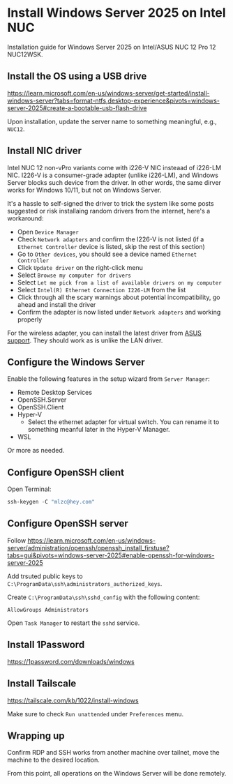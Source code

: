 # Install Windows Server 2025 on Intel NUC

Installation guide for Windows Server 2025 on Intel/ASUS NUC 12 Pro 12 NUC12WSK.

## Install the OS using a USB drive

https://learn.microsoft.com/en-us/windows-server/get-started/install-windows-server?tabs=format-ntfs,desktop-experience&pivots=windows-server-2025#create-a-bootable-usb-flash-drive

Upon installation, update the server name to something meaningful, e.g., `NUC12`.

## Install NIC driver

Intel NUC 12 non-vPro variants come with i226-V NIC insteaad of i226-LM NIC. I226-V is a consumer-grade adapter (unlike i226-LM), and Windows Server blocks such device from the driver. In other words, the same dirver works for Windows 10/11, but not on Windows Server.

It's a hassle to self-signed the driver to trick the system like some posts suggested or risk installaing random drivers from the internet, here's a workaround:

- Open `Device Manager`
- Check `Network adapters` and confirm the I226-V is not listed (if a `Ethernet Controller` device is listed, skip the rest of this section)
- Go to `Other devices`, you should see a device named `Ethernet Controller`
- Click `Update driver` on the right-click menu
- Select `Browse my computer for drivers`
- Select `Let me pick from a list of available drivers on my computer`
- Select `Intel(R) Ethernet Connection I226-LM` from the list
- Click through all the scary warnings about potential incompatibility, go ahead and install the driver
- Confirm the adapter is now listed under `Network adapters` and working properly

For the wireless adapter, you can install the latest driver from [ASUS support](https://www.asus.com/us/displays-desktops/nucs/nuc-kits/asus-nuc-12-pro/helpdesk_download?model2Name=ASUS-NUC-12-Pro-Kit-NUC12WSH). They should work as is unlike the LAN driver.

## Configure the Windows Server

Enable the following features in the setup wizard from `Server Manager`:

- Remote Desktop Services
- OpenSSH.Server
- OpenSSH.Client
- Hyper-V
  - Select the ethernet adapter for virtual switch. You can rename it to something meanful later in the Hyper-V Manager.
- WSL

Or more as needed.

## Configure OpenSSH client

Open Terminal:

```powershell
ssh-keygen -C "mlzc@hey.com"
```

## Configure OpenSSH server

Follow https://learn.microsoft.com/en-us/windows-server/administration/openssh/openssh_install_firstuse?tabs=gui&pivots=windows-server-2025#enable-openssh-for-windows-server-2025

Add trsuted public keys to `C:\ProgramData\ssh\administrators_authorized_keys`.

Create `C:\ProgramData\ssh\sshd_config` with the following content:

```
AllowGroups Administrators
```

Open `Task Manager` to restart the `sshd` service.

## Install 1Password

https://1password.com/downloads/windows

## Install Tailscale

https://tailscale.com/kb/1022/install-windows

Make sure to check `Run unattended` under `Preferences` menu.

## Wrapping up

Confirm RDP and SSH works from another machine over tailnet, move the machine to the desired location.

From this point, all operations on the Windows Server will be done remotely.
